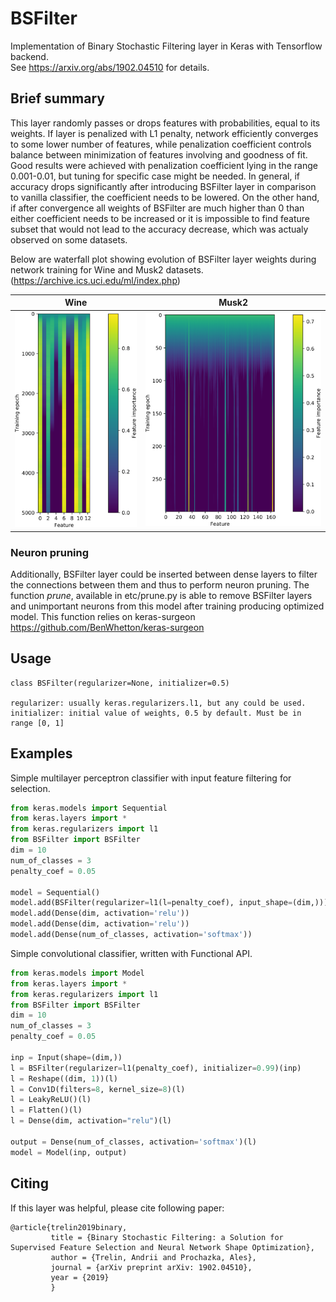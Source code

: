 # BSFilter
Implementation of Binary Stochastic Filtering layer in Keras with Tensorflow backend.  
See https://arxiv.org/abs/1902.04510 for details.

## Brief summary
This layer randomly passes or drops features with probabilities, equal to its weights. If layer is penalized
with L1 penalty, network efficiently converges to some lower number of features, while penalization
coefficient controls balance between minimization of features involving and goodness of fit. Good results
were achieved with penalization coefficient lying in the range 0.001-0.01, but tuning for specific case
might be needed. In general, if accuracy drops significantly after introducing BSFilter layer in comparison
to vanilla classifier, the coefficient needs to be lowered. On the other hand, if after convergence
all weights of BSFilter are much higher than 0 than either coefficient needs to be increased or it is impossible
to find feature subset that would not lead to the accuracy decrease, which was actualy observed on some datasets.

Below are waterfall plot showing evolution of BSFilter layer weights during network training for Wine and Musk2 datasets.
(https://archive.ics.uci.edu/ml/index.php)  

Wine                       |  Musk2
:-------------------------:|:-------------------------:
![](https://raw.githubusercontent.com/Trel725/BSFilter/master/etc/Evolution_wine.png)  |  ![](https://raw.githubusercontent.com/Trel725/BSFilter/master/etc/Evolution_musk.png)

### Neuron pruning

Additionally, BSFilter layer could be inserted between dense layers to filter the connections between them and thus 
to perform neuron pruning. The function *prune*, available in etc/prune.py is able to remove BSFilter layers
and unimportant neurons from this model after training producing optimized model.
This function relies on keras-surgeon  
https://github.com/BenWhetton/keras-surgeon

## Usage

```
class BSFilter(regularizer=None, initializer=0.5)

regularizer: usually keras.regularizers.l1, but any could be used.  
initializer: initial value of weights, 0.5 by default. Must be in range [0, 1] 
```
## Examples

Simple multilayer perceptron classifier with input feature filtering for selection.  

```python
from keras.models import Sequential
from keras.layers import *
from keras.regularizers import l1
from BSFilter import BSFilter
dim = 10
num_of_classes = 3
penalty_coef = 0.05

model = Sequential()
model.add(BSFilter(regularizer=l1(l=penalty_coef), input_shape=(dim,)))
model.add(Dense(dim, activation='relu'))
model.add(Dense(dim, activation='relu'))
model.add(Dense(num_of_classes, activation='softmax'))
```

Simple convolutional classifier, written with Functional API.

```python
from keras.models import Model
from keras.layers import *
from keras.regularizers import l1
from BSFilter import BSFilter
dim = 10
num_of_classes = 3
penalty_coef = 0.05

inp = Input(shape=(dim,))
l = BSFilter(regularizer=l1(penalty_coef), initializer=0.99)(inp)
l = Reshape((dim, 1))(l)
l = Conv1D(filters=8, kernel_size=8)(l)
l = LeakyReLU()(l)
l = Flatten()(l)
l = Dense(dim, activation="relu")(l)

output = Dense(num_of_classes, activation='softmax')(l)
model = Model(inp, output)
```

## Citing

If this layer was helpful, please cite following paper:

```
@article{trelin2019binary,
         title = {Binary Stochastic Filtering: a Solution for Supervised Feature Selection and Neural Network Shape Optimization},
         author = {Trelin, Andrii and Prochazka, Ales},
         journal = {arXiv preprint arXiv: 1902.04510},
         year = {2019}
         }
```
